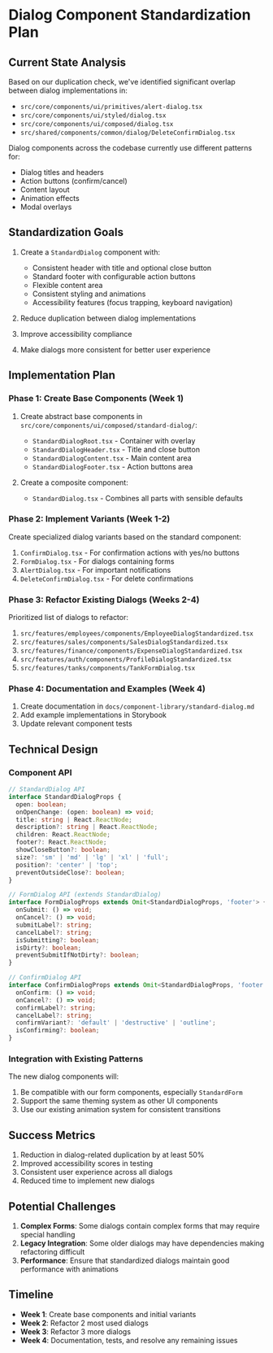# Dialog Component Standardization Plan

## Current State Analysis

Based on our duplication check, we've identified significant overlap between dialog implementations in:
- `src/core/components/ui/primitives/alert-dialog.tsx`
- `src/core/components/ui/styled/dialog.tsx`
- `src/core/components/ui/composed/dialog.tsx`
- `src/shared/components/common/dialog/DeleteConfirmDialog.tsx`

Dialog components across the codebase currently use different patterns for:
- Dialog titles and headers
- Action buttons (confirm/cancel)
- Content layout
- Animation effects
- Modal overlays

## Standardization Goals

1. Create a `StandardDialog` component with:
   - Consistent header with title and optional close button
   - Standard footer with configurable action buttons
   - Flexible content area
   - Consistent styling and animations
   - Accessibility features (focus trapping, keyboard navigation)

2. Reduce duplication between dialog implementations
3. Improve accessibility compliance
4. Make dialogs more consistent for better user experience

## Implementation Plan

### Phase 1: Create Base Components (Week 1)

1. Create abstract base components in `src/core/components/ui/composed/standard-dialog/`:
   - `StandardDialogRoot.tsx` - Container with overlay
   - `StandardDialogHeader.tsx` - Title and close button
   - `StandardDialogContent.tsx` - Main content area
   - `StandardDialogFooter.tsx` - Action buttons area

2. Create a composite component:
   - `StandardDialog.tsx` - Combines all parts with sensible defaults

### Phase 2: Implement Variants (Week 1-2)

Create specialized dialog variants based on the standard component:
1. `ConfirmDialog.tsx` - For confirmation actions with yes/no buttons
2. `FormDialog.tsx` - For dialogs containing forms
3. `AlertDialog.tsx` - For important notifications
4. `DeleteConfirmDialog.tsx` - For delete confirmations

### Phase 3: Refactor Existing Dialogs (Weeks 2-4)

Prioritized list of dialogs to refactor:
1. `src/features/employees/components/EmployeeDialogStandardized.tsx`
2. `src/features/sales/components/SalesDialogStandardized.tsx`
3. `src/features/finance/components/ExpenseDialogStandardized.tsx`
4. `src/features/auth/components/ProfileDialogStandardized.tsx`
5. `src/features/tanks/components/TankFormDialog.tsx`

### Phase 4: Documentation and Examples (Week 4)

1. Create documentation in `docs/component-library/standard-dialog.md`
2. Add example implementations in Storybook
3. Update relevant component tests

## Technical Design

### Component API

```typescript
// StandardDialog API
interface StandardDialogProps {
  open: boolean;
  onOpenChange: (open: boolean) => void;
  title: string | React.ReactNode;
  description?: string | React.ReactNode;
  children: React.ReactNode;
  footer?: React.ReactNode;
  showCloseButton?: boolean;
  size?: 'sm' | 'md' | 'lg' | 'xl' | 'full';
  position?: 'center' | 'top';
  preventOutsideClose?: boolean;
}

// FormDialog API (extends StandardDialog)
interface FormDialogProps extends Omit<StandardDialogProps, 'footer'> {
  onSubmit: () => void;
  onCancel?: () => void;
  submitLabel?: string;
  cancelLabel?: string;
  isSubmitting?: boolean;
  isDirty?: boolean;
  preventSubmitIfNotDirty?: boolean;
}

// ConfirmDialog API
interface ConfirmDialogProps extends Omit<StandardDialogProps, 'footer'> {
  onConfirm: () => void;
  onCancel?: () => void;
  confirmLabel?: string;
  cancelLabel?: string;
  confirmVariant?: 'default' | 'destructive' | 'outline';
  isConfirming?: boolean;
}
```

### Integration with Existing Patterns

The new dialog components will:
1. Be compatible with our form components, especially `StandardForm`
2. Support the same theming system as other UI components
3. Use our existing animation system for consistent transitions

## Success Metrics

1. Reduction in dialog-related duplication by at least 50%
2. Improved accessibility scores in testing
3. Consistent user experience across all dialogs
4. Reduced time to implement new dialogs

## Potential Challenges

1. **Complex Forms**: Some dialogs contain complex forms that may require special handling
2. **Legacy Integration**: Some older dialogs may have dependencies making refactoring difficult
3. **Performance**: Ensure that standardized dialogs maintain good performance with animations

## Timeline

- **Week 1**: Create base components and initial variants
- **Week 2**: Refactor 2 most used dialogs
- **Week 3**: Refactor 3 more dialogs
- **Week 4**: Documentation, tests, and resolve any remaining issues 